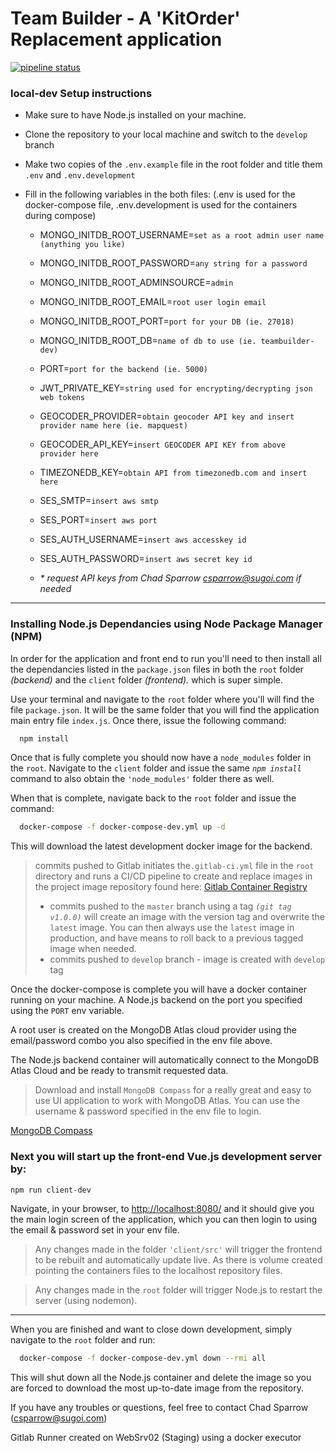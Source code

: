 # Team Builder - A 'KitOrder' Replacement application

[![pipeline status](https://gitlab.com/garneau-dev/sugoi/team-builder/badges/develop/pipeline.svg?style=flat)](https://gitlab.com/garneau-dev/sugoi/team-builder/commits/develop)

### local-dev Setup instructions

- Make sure to have Node.js installed on your machine.
- Clone the repository to your local machine and switch to the `develop` branch
- Make two copies of the `.env.example` file in the root folder and title them `.env` and `.env.development`
- Fill in the following variables in the both files: (.env is used for the docker-compose file, .env.development is used for the containers during compose)

  - MONGO_INITDB_ROOT_USERNAME=`set as a root admin user name (anything you like)`
  - MONGO_INITDB_ROOT_PASSWORD=`any string for a password`
  - MONGO_INITDB_ROOT_ADMINSOURCE=`admin`
  - MONGO_INITDB_ROOT_EMAIL=`root user login email`
  - MONGO_INITDB_ROOT_PORT=`port for your DB (ie. 27018)`
  - MONGO_INITDB_ROOT_DB=`name of db to use (ie. teambuilder-dev)`
  - PORT=`port for the backend (ie. 5000)`
  - JWT_PRIVATE_KEY=`string used for encrypting/decrypting json web tokens`
  - GEOCODER_PROVIDER=`obtain geocoder API key and insert provider name here (ie. mapquest)`
  - GEOCODER_API_KEY=`insert GEOCODER API KEY from above provider here`
  - TIMEZONEDB_KEY=`obtain API from timezonedb.com and insert here`
  - SES_SMTP=`insert aws smtp`
  - SES_PORT=`insert aws port`
  - SES_AUTH_USERNAME=`insert aws accesskey id`
  - SES_AUTH_PASSWORD=`insert aws secret key id`

  - _\* request API keys from Chad Sparrow [csparrow@sugoi.com](mailto:csparrow@sugoi.com) if needed_

---

### Installing Node.js Dependancies using Node Package Manager (NPM)

In order for the application and front end to run you'll need to then install all the dependancies listed in the `package.json` files in both the `root` folder _(backend)_ and the `client` folder _(frontend)._ which is super simple.

Use your terminal and navigate to the `root` folder where you'll will find the file `package.json`. It will be the same folder that you will find the application main entry file `index.js`. Once there, issue the following command:

```bash
  npm install
```

Once that is fully complete you should now have a `node_modules` folder in the `root`. Navigate to the `client` folder and issue the same _`npm install`_ command to also obtain the `'node_modules'` folder there as well.

When that is complete, navigate back to the `root` folder and issue the command:

```bash
  docker-compose -f docker-compose-dev.yml up -d
```

This will download the latest development docker image for the backend.

> commits pushed to Gitlab initiates the`.gitlab-ci.yml` file in the `root` directory and runs a CI/CD pipeline to create and replace images in the project image repository found here: [Gitlab Container Registry](https://gitlab.com/garneau-dev/sugoi/team-builder/container_registry)
>
> - commits pushed to the `master` branch using a tag _`(git tag v1.0.0)`_ will create an image with the version tag and overwrite the `latest` image. You can then always use the `latest` image in production, and have means to roll back to a previous tagged image when needed.
> - commits pushed to `develop` branch - image is created with `develop` tag

Once the docker-compose is complete you will have a docker container running on your machine. A Node.js backend on the port you specified using the `PORT` env variable.

A root user is created on the MongoDB Atlas cloud provider using the email/password combo you also specified in the env file above.

The Node.js backend container will automatically connect to the MongoDB Atlas Cloud and be ready to transmit requested data.

> Download and install `MongoDB Compass` for a really great and easy to use UI application to work with MongoDB Atlas. You can use the username & password specified in the env file to login.

[MongoDB Compass](https://www.mongodb.com/products/compass)

### Next you will start up the front-end Vue.js development server by:

```bash
npm run client-dev
```

Navigate, in your browser, to [http://localhost:8080/](http://localhost:8080) and it should give you the main login screen of the application, which you can then login to using the email & password set in your env file.

> Any changes made in the folder `'client/src'` will trigger the frontend to be rebuilt and automatically update live. As there is volume created pointing the containers files to the localhost repository files.

> Any changes made in the `root` folder will trigger Node.js to restart the server (using nodemon).

---

When you are finished and want to close down development, simply navigate to the `root` folder and run:

```bash
  docker-compose -f docker-compose-dev.yml down --rmi all
```

This will shut down all the Node.js container and delete the image so you are forced to download the most up-to-date image from the repository.

If you have any troubles or questions, feel free to contact Chad Sparrow (csparrow@sugoi.com)

Gitlab Runner created on WebSrv02 (Staging) using a docker executor
